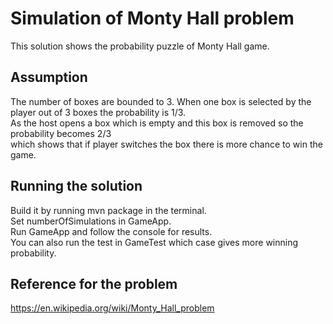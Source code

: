 # Simulation of Monty Hall problem
This solution shows the probability puzzle of Monty Hall game. 

## Assumption

The number of boxes are bounded to 3.
When one box is selected by the player out of 3 boxes the probability is 1/3. \
As the host opens a box which is empty and this box is removed so the probability becomes 2/3 \
which shows that if player switches the box there is more chance to win the game.

## Running the solution

Build it by running mvn package in the terminal. \
Set numberOfSimulations in GameApp. \
Run GameApp and follow the console for results. \
You can also run the test in GameTest which case gives more winning probability. 

## Reference for the problem
https://en.wikipedia.org/wiki/Monty_Hall_problem


